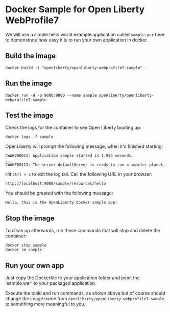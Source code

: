 # Docker Sample for Open Liberty WebProfile7

We will use a simple hello world example application
called `sample.war` here to demonstrate how easy it is
to run your own application in docker.

## Build the image

    docker build -t "openliberty/openliberty-webprofile7-sample" .

## Run the image

    docker run -d -p 9080:9080 --name sample openliberty/openliberty-webprofile7-sample

## Test the image

Check the logs for the container to see Open Liberty booting up:

    docker logs -f sample

OpenLiberty will prompt the following message, when it's finished starting:

    CWWKZ0001I: Application sample started in 1.930 seconds.
    ...
    CWWKF0011I: The server defaultServer is ready to run a smarter planet.


Hit `Ctrl + c` to exit the log tail. Call the following URL in your browser:

    http://localhost:9080/sample/resources/hello

You should be greeted with the following message:

    Hello, this is the OpenLiberty docker sample app!

## Stop the image
To clean up afterwards, run these commands that will stop and delete the container:

    docker stop sample
    docker rm sample

## Run your own app

Just copy the Dockerfile to your application folder and point the 'sample.war'
to your packaged application.

Execute the build and run commands, as shown above but of course should change
the image name from `openliberty/openliberty-webprofile7-sample` to something more
meaningful to you.
